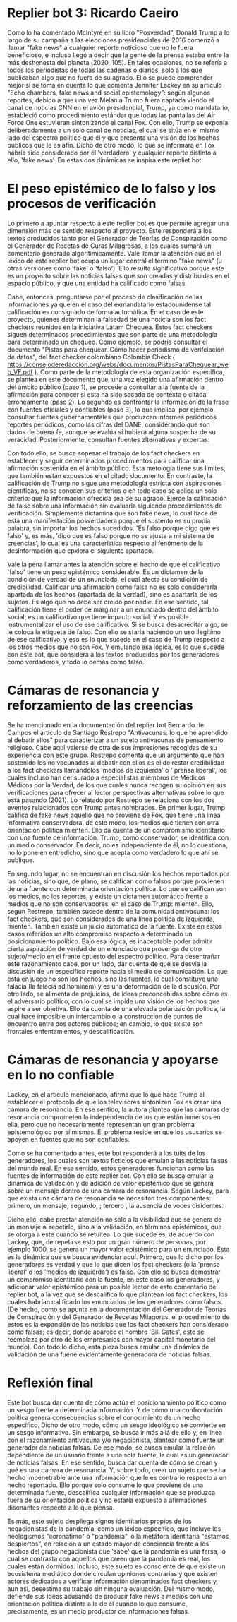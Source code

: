 
# Replier bot 3: Ricardo Caeiro

Como lo ha comentado McIntyre en su libro "Posverdad", Donald Trump a lo largo de su campaña a las elecciones presidenciales de 2016 comenzó a llamar "fake news" a cualquier reporte noticioso que no le fuera beneficioso, e incluso llegó a decir que la gente de la prensa estaba entre la más deshonesta del planeta (2020, 105). En tales ocasiones, no se refería a todos los periodistas de todas las cadenas o diarios, solo a los que publicaban algo que no fuera de su agrado. Ello se puede comprender mejor si se toma en cuenta lo que comenta Jennifer Lackey en su artículo "Echo chambers, fake news and social epistemology": según algunos reportes, debido a que una vez Melania Trump fuera captada viendo el canal de noticias CNN en el avión presidencial, Trump, ya como mandatario, estableció como procedimiento estándar que todas las pantallas del Air Force One estuvieran sintonizando el canal Fox. Con ello, Trump se exponía deliberadamente a un solo canal de noticias, el cual se sitúa en el mismo lado del espectro político que él y que presenta una visión de los hechos públicos que le es afín. Dicho de otro modo, lo que se informara en Fox habría sido considerado por él 'verdadero' y cualquier reporte distinto a ello, 'fake news'. En estas dos dinámicas se inspira este repliet bot. 

# El peso epistémico de lo falso y los procesos de verificación

Lo primero a apuntar respecto a este replier bot es que permite agregar una dimensión más de sentido respecto al proyecto. Este responderá a los textos producidos tanto por el Generador de Teorías de Conspiración como el Generador de Recetas de Curas Milagrosas, a los cuales sumará un comentario generado algorítimicamente. Vale llamar la atención que en el léxico de este replier bot ocupa un lugar central el término "fake news" (u otras versiones como 'fake' o 'falso'). Ello resulta significativo porque este es un proyecto sobre las noticias falsas que son creadas y distribuidas en el espacio público, y que una entidad ha calificado como falsas. 

Cabe, entonces, preguntarse por el proceso de clasificación de las informaciones ya que en el caso del exmandatario estadounidense tal calificación es consignado de forma automática. En el caso de este proyecto, quienes determinan la falsedad de una noticia son los fact checkers reunidos en la iniciativa Latam Chequea. Estos fact checkers siguen determinados procedimientos que son parte de una metodología para determinado un chequeo. Como ejemplo, se podría consultar el documento "Pistas para chequear. Cómo hacer periodismo de verifciación de datos", del fact checker colombiano Colombia Check ( https://consejoderedaccion.org/webs/documentos/PistasParaChequear_web_VF.pdf ). Como parte de la metodología de esta organización específica, se plantea en este documento que, una vez elegido una afirmación dentro del ámbito público (paso 1), se procede a consultar a la fuente de la afirmación para conocer si esta ha sido sacada de contexto o citada erróneamente (paso 2). Lo segundo es confrontar la información de la frase con fuentes oficiales y confiables (paso 3), lo que implica, por ejemplo, consultar fuentes gubernamentales que produzcan informes periódicos reportes periódicos, como las cifras del DANE, considerando que son dados de buena fe, aunque se evalúa si hubiera alguna sospecha de su veracidad. Posteriormente, consultan fuentes zlternativas y expertas.

Con todo ello, se busca sopesar el trabajo de los fact checkers en establecer y seguir determinados procedimientos para calificar una afirmación sostenida en el ámbito público. Esta metología tiene sus límites, que también están expuestos en el citado documento. En contraste, la calificación de Trump no sigue una metodología estricta con aspiraciones científicas, no se conocen sus criterios o en todo caso se aplica un solo criterio: que la información ofrecida sea de su agrado. Ejerce la calificación de falso sobre una información sin evaluarla siguiendo procedimientos de verificación. Simplemente dictamina que son fake news, lo cual hace de esta una manifestación posverdadera porque el sustento es su propia palabra, sin importar los hechos sucedidos. 'Es falso porque digo que es falso' y, es más, 'digo que es falso porque no se ajusta a mi sistema de creencias', lo cual es una característica respecto al fenómeno de la desinformación que epxlora el siguiente apartado.

Vale la pena llamar antes la atención sobre el hecho de que el calificativo 'falso' tiene un peso epistémico considerable. Es un dictamen de la condición de verdad de un enunciado, el cual afecta su condición de credibilidad. Calificar una afirmación como falsa no es solo considerarla apartada de los hechos (apartada de la verdad), sino es apartarla de los sujetos. Es algo que no debe ser creído por nadie. En ese sentido, tal calificación tiene el poder de marginar a un enunciado dentro del ámbito social; es un calificativo que tiene  impacto social. Y es posible instrumentalizar el uso de ese calificativo. Si se busca desacreditar algo, se le coloca la etiqueta de falso. Con ello se staría haciendo un uso ilegítimo de ese calificativo, y eso es lo que sucede en el caso de Trump respecto a los otros medios que no son Fox. Y emulando esa lógica, es lo que sucede con este bot, que considera a los textos producidos por los generadores como verdaderos, y todo lo demás como falso.  

# Cámaras de resonancia y reforzamiento de las creencias

Se ha mencionado en la documentación del replier bot Bernardo de Campos el artículo de Santiago Restrepo "Antivacunas: lo que he aprendido al debatir ellos" para caracterizar a un sujeto antivacunas de pensamiento religioso. Cabe aquí valerse de otra de sus impresiones recogidas de su experiencia con este grupo. Restrepo comenta que un argumento que han sostenido los no vacunados al debatir con ellos es el de restar credibilidad a los fact checkers llamándolos 'medios de izquierda' o ' prensa liberal',  los cuales incluso han censurado a especialistas miembros de Médicos Médicos por la Verdad, de los que cuales nunca recogen su opinión en sus verificaciones para ofrecer al lector perspectivas alternativas sobre lo que está pasando (2021). Lo relatado por Restrepo se relaciona con los dos eventos relacionados con Trump antes nombrados. En primer lugar, Trump califica de fake news aquello que no proviene de Fox, que tiene una línea informativa conservadora, de este modo, los medios que tienen con otra orientación política mienten. Ello da cuenta de un compromismo identitario con una fuente de información. Trump, como conservador, se identifica con un medio conservador. Es decir, no es independiente de él, no lo cuestiona, no lo pone en entredicho, sino que acepta como verdadero lo que ahí se publique. 

En segundo lugar, no se encuentran en discusión los hechos reportados por las noticias, sino que, de plano, se califican como falsos porque provienen de una fuente con determinada orientación política. Lo que se califican son los medios, no los reportes, y existe un dictamen automático frente a medios que no son conservadores, en el caso de Trump: mienten. Ello, según Restrepo, también sucede dentro de la comunidad antivacuna: los fact checkers, que son considerados de una línea política de izquierda, mienten. También existe un juicio automático de la fuente. Existe en estos casos referidos un alto compromiso respecto a determinado un posicionamiento político. Bajo esa lógica, es inaceptable poder admitir cierta aspiración de verdad de un enunciado que provenga de otro sujeto/medio en el frente opuesto del espectro político. Para desentrañar este razonamiento cabe, por un lado, dar cuenta de que se desvía la discusión de un específico reporte hacia el medio de comunicación. Lo que está en juego no son los hechos, sino las fuentes, lo cual constituye una falacia (la falacia ad hominem) y es una deformación de la discusión. Por otro lado, se alimenta de prejuicios, de ideas preconcebidas sobre cómo es el adversario político, con lo cual se impide una visión de los hechos que aspire a ser objetiva. Ello da cuenta de una elevada polarización política, la cual hace imposible un intercambio o la construcción de puntos de encuentro entre dos actores públicos; en cambio, lo que existe son frontales enfentamientos, y descalificación. 

# Cámaras de resonancia y apoyarse en lo no confiable

Lackey, en el artículo mencionado, afirma que lo que hace Trump al establecer el protocolo de que los televisores sintonizen Fox es crear una cámara de resonancia. 
En ese sentido, la autora plantea que las cámaras de resonancia comprometen la independencia de los que están inmersos en ella, pero que no necesariamente representan un gran problema epistemológico por sí mismas. El problema reside en que los ususarios se apoyen en fuentes que no son confiables. 

Como se ha comentado antes, este bot responderá a los tuits de los generadores, los cuales son textos ficticios que emulan a las noticias falsas del mundo real. En ese sentido, estos generadores funcionan como las fuentes de información de este replier bot. Con ello se busca emular la dinámica de validación y de adición de valor epistémico que se genera sobre un mensaje dentro de una cámara de resonancia. Según Lackey, para que exista una cámara de resonancia se necesitan tres componentes: primero, un mensaje; segundo, ; tercero , la ausencia de voces disidentes. 

Dicho ello, cabe prestar atención no solo a la visibilidad que se genera de un mensaje al repetirlo, sino a la validación, en términos epistémicos, que se otorga a este cuando se retuitea. Lo que sucede es, de acuerdo con Lackey, que, de repetirse esto por un gran número de personas, por ejemplo 1000, se genera un mayor valor epistémico para un enunciado. Esta es la dinámica que se busca evidenciar aquí. Primero, que lo dicho por los generadores es verdad y que lo que dicen los fact checkers (o la 'prensa liberal' o los 'medios de izquierda') es falso. Con ello se busca demostrar un compromiso identitario con la fuente, en este caso los generadores, y adicionar valor epistémico para un posible lector de este comentario del replier bot, a la vez que se descalifica lo que plantean los fact checkers, los cuales habrían calificado los enunciados de los generadores como falsos. (De hecho, como se apunta en la documentación del Generador de Teorías de Conspiración y del Generador de Recetas Milagoras, el procedimiento de estos es la expansión de las noticias que los fact checkers han considerado como falsas; es decir, donde aparece el nombre 'Bill Gates', este se reemplaza por otro de los empresarios con mayor capital monetario del mundo). Con todo lo dicho, esta pieza busca emular una dinámica de validación de una fuene evidentamente generadora de noticias falsas.     

# Reflexión final 

Este bot busca dar cuenta de cómo actúa el posicionamiento político como un sesgo frente a determinada información. Y de cómo una confrontación política genera consecuencias sobre el conocimiento de un hecho específico. Dicho de otro modo, cómo un sesgo ideológico se convierte en un sesgo informativo. Sin embargo, se busca ir más allá de ello y, en línea con el razonamiento antivacuna y/o negacionista, plantear como fuente un generador de noticias falsas. De ese modo, se busca emular la relación dependiente de un usuario frente a una sola fuente, la cual es un generador de noticias falsas. En ese sentido, busca dar cuenta de cómo se crean y qué es una cámara de resonancia. Y, sobre todo, crear un sujeto que se ha hecho impenetrable ante una información que le es contrario respecto a un hecho reportado. Ello porque solo consume lo que proviene de una determinada fuente, descalifica cualquier información que se produzca fuera de su orientación política y no estaría expuesto a afirmaciones disonantes respecto a lo que piensa.  

Es más, este sujeto despliega signos identitarios propios de los negacionistas de la pandemia, como un léxico específico, que incluye los neologismos "coronatimo" o "plandemia", o la metáfora identitaria "estamos despiertos", en relación a un estado mayor de conciencia frente a los hechos del grupo negacionista que 'sabe' que la pandemia es una farsa, lo cual se contrasta con aquellos que creen que la pandemia es real, los cuales están dormidos. Incluso, este sujeto es consciente de que existe un ecosistema mediático donde circulan opiniones contrarias y que existen actores dedicados a verificar información denominados fact checkers y, aun así, 
desestima su trabajo sin ninguna evaluación. Del mismo modo, defiende sus ideas acusando de producir fake news a medios con una orientación política distinta a la de él cuando lo que consume, precisamente, es un medio productor de informaciones falsas.
